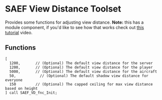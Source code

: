 # SAEF View Distance Toolset
Provides some functions for adjusting view distance. **Note:** this has a module component, if you'd like to see how that works check out [this tutorial](https://youtu.be/CSM4_Rmvo2w) video.

## Functions
```
[
  1200,		  // (Optional) The default view distance for the server
  1200,		  // (Optional) The default view distance for the player
  5000,		  // (Optional) The default view distance for the aircraft
  50,		    // (Optional) The default shadow view distance for everyone
  150	      // (Optional) The capped ceiling for max view distance based on height
] call SAEF_VD_fnc_Init;
```
